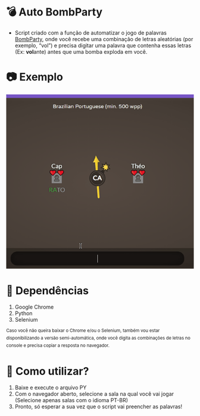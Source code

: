 # __💣 Auto BombParty__
- Script criado com a função de automatizar o jogo de palavras [BombParty](https://jklm.fun/), onde você recebe uma combinação de letras aleatórias (por exemplo, “vol”) e precisa digitar uma palavra que contenha essas letras (Ex: **vol**ante) antes que uma bomba exploda em você.<br>

# __📷 Exemplo__
![](/gif_exemplo.gif?raw=true "Exemplo")<br>

# __📌 Dependências__
1. Google Chrome
2. Python
3. Selenium

<sup>
Caso você não queira baixar o Chrome e/ou o Selenium, também vou estar disponibilizando a versão semi-automática, onde você digita as combinações de letras no console e precisa copiar a resposta no navegador.
</sup>

# __🤔 Como utilizar?__
1. Baixe e execute o arquivo PY<br>
2. Com o navegador aberto, selecione a sala na qual você vai jogar (Selecione apenas salas com o idioma PT-BR)<br>
3. Pronto, só esperar a sua vez que o script vai preencher as palavras!<br>
